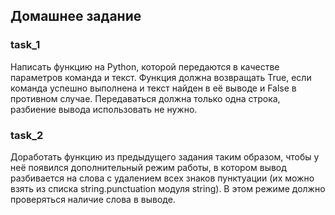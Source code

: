 ## Домашнее задание

 ### task_1

Написать функцию на Python, которой передаются в качестве параметров команда и текст. 
Функция должна возвращать True, если команда успешно выполнена и текст найден в её выводе 
и False в противном случае. Передаваться должна только одна строка, разбиение вывода использовать не нужно.


### task_2


Доработать функцию из предыдущего задания таким образом, 
чтобы у неё появился дополнительный режим работы, в котором вывод разбивается на слова с удалением всех знаков 
пунктуации (их можно взять из списка string.punctuation модуля string). 
В этом режиме должно проверяться наличие слова в выводе.